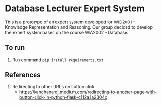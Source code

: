 # Database Lecturer Expert System

This is a prototype of an expert system developed for WID2001 - Knowledge Representation and Reasoning. Our group decided to develop the expert system based on the course WIA2002 - Database.

## To run

1. Run command `pip install requirements.txt`

## References

1. Redirecting to other URLs on button click
   - https://kanchanardj.medium.com/redirecting-to-another-page-with-button-click-in-python-flask-c112a2a2304c

